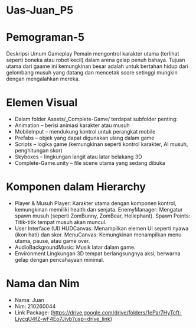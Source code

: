 # Uas-Juan_P5
# Pemograman-5
Deskripsi Umum Gameplay
Pemain mengontrol  karakter utama (terlihat seperti boneka atau robot kecil) dalam arena gelap penuh bahaya. Tujuan utama dari gaame ini kemungkinan besar adalah untuk bertahan hidup dari gelombang musuh yang datang dan mencetak score setinggi mungkin dengan mengalahkan mereka.

# Elemen Visual
- Dalam folder Assets/_Complete-Game/ terdapat subfolder penting:
- Animation – berisi animasi karakter atau musuh
- MobileInput – mendukung kontrol untuk perangkat mobile
- Prefabs – objek yang dapat digunakan ulang dalam game
- Scripts – logika game (kemungkinan seperti kontrol karakter, AI musuh, penghitungan skor)
- Skyboxes – lingkungan langit atau latar belakang 3D
- Complete-Game.unity – file scene utama yang sedang dibuka


# Komponen dalam Hierarchy
- Player & Musuh
  Player: Karakter utama dengan komponen kontrol, kemungkinan memiliki health dan senjata.
  EnemyManager: Mengatur spawn musuh (seperti ZomBunny, ZomBear, Hellephant).
  Spawn Points: Titik-titik tempat musuh akan muncul.
- User Interface (UI)
  HUDCanvas: Menampilkan elemen UI seperti nyawa (ikon hati) dan skor.
  MenuCanvas: Kemungkinan menampilkan menu utama, pause, atau game over.
- AudioBackgroundMusic: Musik latar dalam game.
- Environment
  Lingkungan 3D tempat berlangsungnya aksi, berwarna gelap dengan pencahayaan minimal.


# Nama dan Nim
- Nama: Juan
- Nim: 210260044
- Link Package: (https://drive.google.com/drive/folders/1ePar7HyTcft-LiycqU4fZ-wF4Eo7Jivb?usp=drive_link)
